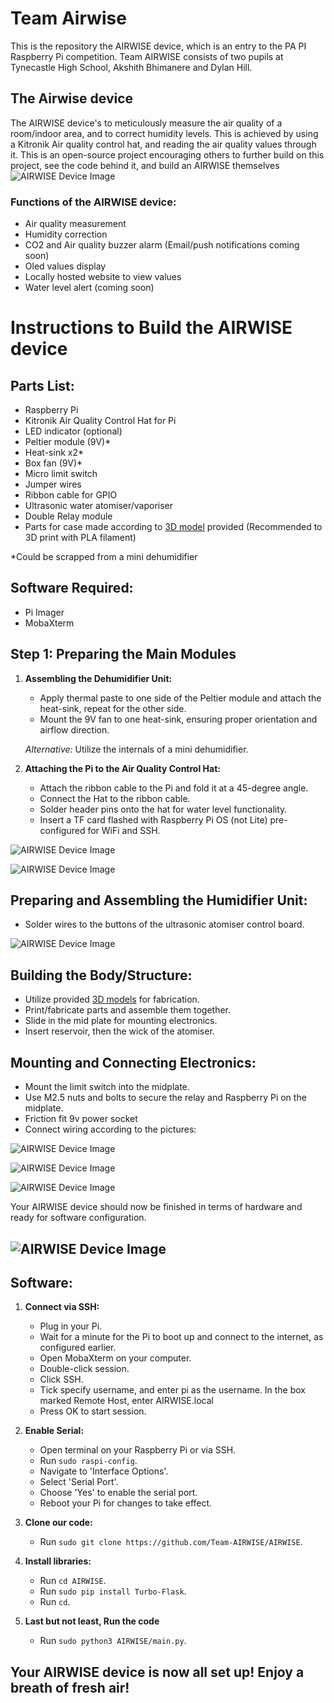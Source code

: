 # Team Airwise

This is the repository the AIRWISE device, which is an entry to the PA PI Raspberry Pi competition.
Team AIRWISE consists of two pupils at Tynecastle High School, Akshith Bhimanere and Dylan Hill.

## The Airwise device
The AIRWISE device's to meticulously measure the air quality of a room/indoor area, and to correct humidity levels. This is achieved by using a Kitronik Air quality control hat, and reading the air quality values through it. This is an open-source project encouraging others to further build on this project, see the code behind it, and build an AIRWISE themselves   
![AIRWISE Device Image](https://github.com/Team-AIRWISE/AIRWISE/blob/main/images/AIRWISE_logo.jpg)  

### Functions of the AIRWISE device:

- Air quality measurement
- Humidity correction
- CO2 and Air quality buzzer alarm (Email/push notifications coming soon)
- Oled values display
- Locally hosted website to view values
- Water level alert (coming soon)

# Instructions to Build the AIRWISE device

## Parts List:

- Raspberry Pi
- Kitronik Air Quality Control Hat for Pi
- LED indicator (optional)
- Peltier module (9V)*
- Heat-sink x2*
- Box fan (9V)*
- Micro limit switch
- Jumper wires
- Ribbon cable for GPIO
- Ultrasonic water atomiser/vaporiser
- Double Relay module
- Parts for case made according to [3D model](https://www.thingiverse.com/thing:6523761) provided (Recommended to 3D print with PLA filament)

\*Could be scrapped from a mini dehumidifier

## Software Required:

- Pi Imager
- MobaXterm

## Step 1: Preparing the Main Modules

1. **Assembling the Dehumidifier Unit:**
   - Apply thermal paste to one side of the Peltier module and attach the heat-sink, repeat for the other side.
   - Mount the 9V fan to one heat-sink, ensuring proper orientation and airflow direction.

   *Alternative:* Utilize the internals of a mini dehumidifier.

2. **Attaching the Pi to the Air Quality Control Hat:**
   - Attach the ribbon cable to the Pi and fold it at a 45-degree angle.
   - Connect the Hat to the ribbon cable.
   - Solder header pins onto the hat for water level functionality.
   - Insert a TF card flashed with Raspberry Pi OS (not Lite) pre-configured for WiFi and SSH.

![AIRWISE Device Image](https://github.com/Team-AIRWISE/AIRWISE/blob/main/images/ribbon.jpg)

![AIRWISE Device Image](https://github.com/Team-AIRWISE/AIRWISE/blob/main/images/headers.JPG)

## Preparing and Assembling the Humidifier Unit:

- Solder wires to the buttons of the ultrasonic atomiser control board.

![AIRWISE Device Image](https://github.com/Team-AIRWISE/AIRWISE/blob/main/images/atomiser.JPG)

## Building the Body/Structure:

- Utilize provided [3D models](https://www.thingiverse.com/thing:6523761) for fabrication.
- Print/fabricate parts and assemble them together.
- Slide in the mid plate for mounting electronics.
- Insert reservoir, then the wick of the atomiser.

## Mounting and Connecting Electronics:

- Mount the limit switch into the midplate.
- Use M2.5 nuts and bolts to secure the relay and Raspberry Pi on the midplate.
- Friction fit 9v power socket
- Connect wiring according to the pictures:

![AIRWISE Device Image](https://github.com/Team-AIRWISE/AIRWISE/blob/main/images/screw.jpg)

![AIRWISE Device Image](https://github.com/Team-AIRWISE/AIRWISE/blob/main/images/power.jpg)

![AIRWISE Device Image](https://github.com/Team-AIRWISE/AIRWISE/blob/main/images/diagram.png)

Your AIRWISE device should now be finished in terms of hardware and ready for software configuration.

![AIRWISE Device Image](https://github.com/Team-AIRWISE/AIRWISE/blob/main/images/body.jpg)
---
## Software:

1. **Connect via SSH:**
    - Plug in your Pi.
    - Wait for a minute for the Pi to boot up and connect to the internet, as configured earlier.
    - Open MobaXterm on your computer.
    - Double-click session.
    - Click SSH.
    - Tick specify username, and enter pi as the username. In the box marked Remote Host, enter AIRWISE.local
    - Press OK to start session.


2. **Enable Serial:**
    - Open terminal on your Raspberry Pi or via SSH.
    - Run `sudo raspi-config`.
    - Navigate to 'Interface Options'.
    - Select 'Serial Port'.
    - Choose 'Yes' to enable the serial port.
    - Reboot your Pi for changes to take effect.


3. **Clone our code:**  
    - Run `sudo git clone https://github.com/Team-AIRWISE/AIRWISE`.


4. **Install libraries:**
    - Run `cd AIRWISE`.
    - Run `sudo pip install Turbo-Flask`.
    - Run `cd`.


5. **Last but not least, Run the code**
    - Run `sudo python3 AIRWISE/main.py`.

## Your AIRWISE device is now all set up! Enjoy a breath of fresh air!
